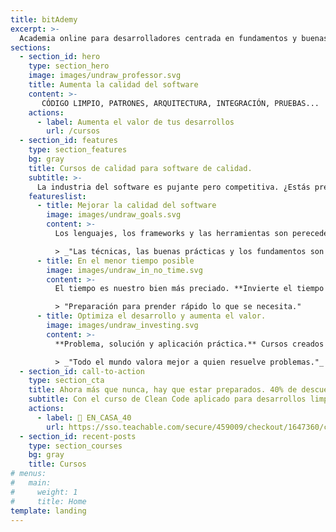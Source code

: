 ```yaml
---
title: bitAdemy
excerpt: >-
  Academia online para desarrolladores centrada en fundamentos y buenas prácticas de la programación.
sections:
  - section_id: hero
    type: section_hero
    image: images/undraw_professor.svg
    title: Aumenta la calidad del software
    content: >-
       CÓDIGO LIMPIO, PATRONES, ARQUITECTURA, INTEGRACIÓN, PRUEBAS...
    actions:
      - label: Aumenta el valor de tus desarrollos
        url: /cursos
  - section_id: features
    type: section_features
    bg: gray
    title: Cursos de calidad para software de calidad.
    subtitle: >-
      La industria del software es pujante pero competitiva. ¿Estás preparado? Formarse bien es la mejor garantía de éxito.
    featureslist:
      - title: Mejorar la calidad del software
        image: images/undraw_goals.svg
        content: >-
          Los lenguajes, los frameworks y las herramientas son perecederos. **Para obtener calidad a largo plazo hay que centrarse en lo que no cambia.**

          > _"Las técnicas, las buenas prácticas y los fundamentos son útiles para siempre."_
      - title: En el menor tiempo posible
        image: images/undraw_in_no_time.svg
        content: >-
          El tiempo es nuestro bien más preciado. **Invierte el tiempo de la manera más rentable.** Ni cursos enlatados ni guiones oficiales ni burocracia. Todo al grano. Cosas útiles en el menor tiempo.

          > "Preparación para prender rápido lo que se necesita."
      - title: Optimiza el desarrollo y aumenta el valor.
        image: images/undraw_investing.svg
        content: >-
          **Problema, solución y aplicación práctica.** Cursos creados tras miles de horas de experiencia empresarial y docente.

          > _"Todo el mundo valora mejor a quien resuelve problemas."_
  - section_id: call-to-action
    type: section_cta
    title: Ahora más que nunca, hay que estar preparados. 40% de descuento durante la cuarentena.
    subtitle: Con el curso de Clean Code aplicado para desarrollos limpios y rentables la distancia no será un problema.
    actions:
      - label: 🏡 EN_CASA_40
        url: https://sso.teachable.com/secure/459009/checkout/1647360/codigo-limpio?coupon_code=EN_CASA_40
  - section_id: recent-posts
    type: section_courses
    bg: gray
    title: Cursos
# menus:
#   main:
#     weight: 1
#     title: Home
template: landing
---
```

